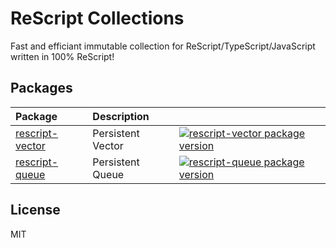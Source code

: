 # ReScript Collections

Fast and efficiant immutable collection for ReScript/TypeScript/JavaScript written in 100% ReScript!

## Packages

| Package                            | Description                      |     |
| :--------------------------------- | :------------------------------- | --- |
| [rescript-vector](packages/vector) | Persistent Vector                | [![rescript-vector package version](https://img.shields.io/npm/v/rescript-vector)](https://www.npmjs.com/package/rescript-vector) |
| [rescript-queue](packages/vector) | Persistent Queue | [![rescript-queue package version](https://img.shields.io/npm/v/rescript-queue)](https://www.npmjs.com/package/rescript-queue) |

## License

MIT
